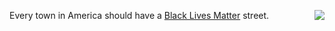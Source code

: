 <img src="http://scripting.com/images/2020/06/05/blackLivesMatterStreet.png" border="0" align="right">Every town in America should have a <a href="https://twitter.com/davewiner/status/1268953162381176835">Black Lives Matter</a> street.
